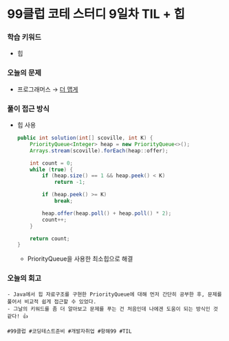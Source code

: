 # 99클럽 코테 스터디 9일차 TIL + 힙

### 학습 키워드
- 힙

### 오늘의 문제
- 프로그래머스 → [더 맵게](https://school.programmers.co.kr/learn/courses/30/lessons/42626)

### 풀이 접근 방식
- 힙 사용
  ```java
  public int solution(int[] scoville, int K) {
      PriorityQueue<Integer> heap = new PriorityQueue<>();
      Arrays.stream(scoville).forEach(heap::offer);

      int count = 0;
      while (true) {
          if (heap.size() == 1 && heap.peek() < K)
              return -1;

          if (heap.peek() >= K)
              break;

          heap.offer(heap.poll() + heap.poll() * 2);
          count++;
      }

      return count;
  }
  ```
  - PriorityQueue을 사용한 최소힙으로 해결

### 오늘의 회고
    - Java에서 힙 자료구조를 구현한 PriorityQueue에 대해 먼저 간단히 공부한 후, 문제를 풀어서 비교적 쉽게 접근할 수 있었다.
    - 그날의 키워드를 좀 더 알아보고 문제를 푸는 건 처음인데 나에겐 도움이 되는 방식인 것 같다! 👍 

``#99클럽 #코딩테스트준비 #개발자취업 #항해99 #TIL``